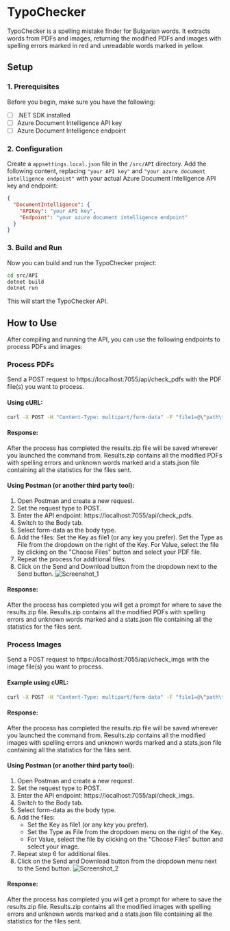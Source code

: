 # TypoChecker

TypoChecker is a spelling mistake finder for Bulgarian words. It extracts words from PDFs and images, returning the modified PDFs and images with spelling errors marked in red and unreadable words marked in yellow.

## Setup

### 1. Prerequisites

Before you begin, make sure you have the following:

- [ ] .NET SDK installed
- [ ] Azure Document Intelligence API key
- [ ] Azure Document Intelligence endpoint

### 2. Configuration

Create a `appsettings.local.json` file in the `/src/API` directory. Add the following content, replacing `"your API key"` and `"your azure document intelligence endpoint"` with your actual Azure Document Intelligence API key and endpoint:

```json
{
  "DocumentIntelligence": {
    "APIKey": "your API key",
    "Endpoint": "your azure document intelligence endpoint"
  }
}
```

### 3. Build and Run

Now you can build and run the TypoChecker project:

```bash
cd src/API
dotnet build
dotnet run
```

This will start the TypoChecker API.

## How to Use

After compiling and running the API, you can use the following endpoints to process PDFs and images:

### Process PDFs

Send a POST request to https://localhost:7055/api/check_pdfs with the PDF file(s) you want to process.

#### Using cURL:
```bash
curl -X POST -H "Content-Type: multipart/form-data" -F "file1=@\"path\to\file1_with_latinic_alphabet_name.pdf\"" -F "file2=@\"path\to\file2_with_latinic_alphabet_name.pdf\"" https://localhost:7055/api/check_pdfs -o result.zip
```
#### Response:

After the process has completed the results.zip file will be saved wherever you launched the command from. Results.zip contains all the modified PDFs with spelling errors and unknown words marked and a stats.json file containing all the statistics for the files sent.

#### Using Postman (or another third party tool):
1. Open Postman and create a new request.
2. Set the request type to POST.
3. Enter the API endpoint: https://localhost:7055/api/check_pdfs.
4. Switch to the Body tab.
5. Select form-data as the body type.
6. Add the files:
    Set the Key as file1 (or any key you prefer).
    Set the Type as File from the dropdown on the right of the Key.
    For Value, select the file by clicking on the "Choose Files" button and select your PDF file.
7. Repeat the process for additional files.
8. Click on the Send and Download button from the dropdown next to the Send button.
![Screenshot_1](https://github.com/TryAtSoftware/TypoChecker/assets/121127640/f7b51f7f-05d5-48b0-b1af-2dfbaa293cbb)
#### Response:

After the process has completed you will get a prompt for where to save the results.zip file. Results.zip contains all the modified PDFs with spelling errors and unknown words marked and a stats.json file containing all the statistics for the files sent.

### Process Images

Send a POST request to https://localhost:7055/api/check_imgs with the image file(s) you want to process.

#### Example using cURL:
```bash
curl -X POST -H "Content-Type: multipart/form-data" -F "file1=@\"path\to\image1_with_english_alphabet_name.jpg\"" -F "file2=@\"path\to\image2_with_english_alphabet_name.jpg\"" https://localhost:7055/api/check_imgs -o result.zip
```
#### Response:

After the process has completed the results.zip file will be saved wherever you launched the command from. Results.zip contains all the modified images with spelling errors and unknown words marked and a stats.json file containing all the statistics for the files sent.

#### Using Postman (or another third party tool):
1. Open Postman and create a new request.
2. Set the request type to POST.
3. Enter the API endpoint: https://localhost:7055/api/check_imgs.
4. Switch to the Body tab.
5. Select form-data as the body type.
6. Add the files:
    * Set the Key as file1 (or any key you prefer).
    * Set the Type as File from the dropdown menu on the right of the Key.
    * For Value, select the file by clicking on the "Choose Files" button and select your image.
7. Repeat step 6 for additional files.
8. Click on the Send and Download button from the dropdown menu next to the Send button.
![Screenshot_2](https://github.com/TryAtSoftware/TypoChecker/assets/121127640/4137470f-b6f2-47c4-b922-635018629fe8)
#### Response:

After the process has completed you will get a prompt for where to save the results.zip file. Results.zip contains all the modified images with spelling errors and unknown words marked and a stats.json file containing all the statistics for the files sent.